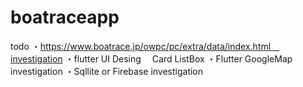 # boatraceapp

todo
・https://www.boatrace.jp/owpc/pc/extra/data/index.html　investigation
・flutter UI Desing
　Card
  ListBox
・Flutter GoogleMap investigation
・Sqllite or Firebase investigation
